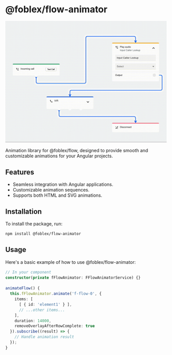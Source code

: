 # @foblex/flow-animator

![Example Animation](demo.gif)

Animation library for @foblex/flow, designed to provide smooth and customizable animations for your Angular projects.

## Features

- Seamless integration with Angular applications.
- Customizable animation sequences.
- Supports both HTML and SVG animations.

## Installation

To install the package, run:

```bash
npm install @foblex/flow-animator
```

## Usage

Here's a basic example of how to use @foblex/flow-animator:

```typescript
// In your component
constructor(private fFlowAnimator: FFlowAnimatorService) {}

animateFlow() {
  this.fFlowAnimator.animate('f-flow-0', {
    items: [
      [ { id: 'element1' } ],
      // ...other items...
    ],
    duration: 14000,
    removeOverlayAfterRowComplete: true
  }).subscribe((result) => {
    // Handle animation result
  });
}
```

